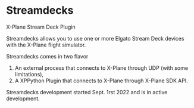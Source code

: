 # Streamdecks

X-Plane Stream Deck Plugin

Streamdecks allows you to use one or more Elgato Stream Deck devices
with the X-Plane flight simulator.

Streamdecks comes in two flavor
1. An external process that connects to X-Plane through UDP (with some limitations),
1. A XPPython Plugin that connects to X-Plane through X-Plane SDK API.

Streamdecks development started Sept. 1rst 2022 and is in active development.
